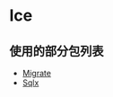 # Ice

## 使用的部分包列表
- [Migrate](https://github.com/golang-migrate/migrate)
- [Sqlx](https://github.com/jmoiron/sqlx)